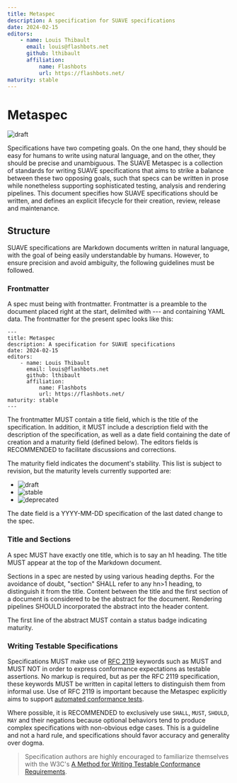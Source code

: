```yaml
---
title: Metaspec
description: A specification for SUAVE specifications
date: 2024-02-15
editors:
    - name: Louis Thibault
      email: louis@flashbots.net
      github: lthibault
      affiliation:
          name: Flashbots
          url: https://flashbots.net/
maturity: stable
---
```


# Metaspec

![draft](https://img.shields.io/badge/status-draft-yellow.svg?style=flat-square)

Specifications have two competing goals.  On the one hand, they should be easy for humans to write using natural language, and on the other, they should be precise and unambiguous.  The SUAVE Metaspec is a collection of standards for writing SUAVE specifications that aims to strike a balance between these two opposing goals, such that specs can be written in prose while nonetheless supporting sophisticated testing, analysis and rendering pipelines.  This document specifies how SUAVE specifications should be written, and defines an explicit lifecycle for their creation, review, release and maintenance.

## Structure

SUAVE specifications are Markdown documents written in natural language, with the goal of being easily understandable by humans.  However, to ensure precision and avoid ambiguity, the following guidelines must be followed. 

### Frontmatter

A spec must being with frontmatter. Frontmatter is a preamble to the document placed right at the start, delimited with --- and containing YAML data. The frontmatter for the present spec looks like this:

```
---
title: Metaspec
description: A specification for SUAVE specifications
date: 2024-02-15
editors:
    - name: Louis Thibault
      email: louis@flashbots.net
      github: lthibault
      affiliation:
          name: Flashbots
          url: https://flashbots.net/
maturity: stable
---
```

The frontmatter MUST contain a title field, which is the title of the specification. In addition, it MUST include a description field with the description of the specification, as well as a date field containing the date of creation and a maturity field (defined below).  The editors fields is RECOMMENDED to facilitate discussions and corrections.

The maturity field indicates the document's stability. This list is subject to revision, but the maturity levels currently supported are:

- ![draft](https://img.shields.io/badge/status-draft-yellow.svg?style=flat-square)
- ![stable](https://img.shields.io/badge/status-stable-brightgreen.svg?style=flat-square)
- ![deprecated](https://img.shields.io/badge/status-deprecated-red.svg?style=flat-square)

The date field is a YYYY-MM-DD specification of the last dated change to the spec.

### Title and Sections

A spec MUST have exactly one title, which is to say an h1 heading.  The title MUST appear at the top of the Markdown document.

Sections in a spec are nested by using various heading depths.  For the avoidance of doubt, "section" SHALL refer to any hn>1 heading, to distinguish it from the title.  Content between the title and the first section of a document is considered to be the abstract for the document.  Rendering pipelines SHOULD incorporated the abstract into the header content.

The first line of the abstract MUST contain a status badge indicating maturity.

### Writing Testable Specifications

Specifications MUST make use of [RFC 2119](https://www.rfc-editor.org/rfc/rfc2119) keywords such as MUST and MUST NOT in order to express conformance expectations as testable assertions.  No markup is required, but as per the RFC 2119 specification, these keywords MUST be written in capital letters to distinguish them from informal use.  Use of RFC 2119 is important because the Metaspec explicitly aims to support [automated conformance tests](https://www.w3.org/TR/test-methodology/#dfn-testable-assertion).

Where possible, it is RECOMMENDED to exclusively use `SHALL`, `MUST`, `SHOULD`, `MAY` and their negations because optional behaviors tend to produce complex specifications with non-obvious edge cases.  This is a guideline and not a hard rule, and specifications should favor accuracy and generality over dogma.

>Specification authors are highly encouraged to familiarize themselves with the W3C's [A Method for Writing Testable Conformance Requirements](https://www.w3.org/TR/test-methodology/).
